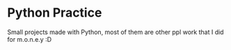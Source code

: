 # Python Practice

Small projects made with Python, most of them are other ppl work that I did for m.o.n.e.y :D
